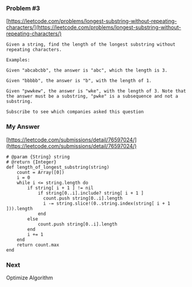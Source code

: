 ### Problem #3
[https://leetcode.com/problems/longest-substring-without-repeating-characters/](https://leetcode.com/problems/longest-substring-without-repeating-characters/)

```
Given a string, find the length of the longest substring without repeating characters.

Examples:

Given "abcabcbb", the answer is "abc", which the length is 3.

Given "bbbbb", the answer is "b", with the length of 1.

Given "pwwkew", the answer is "wke", with the length of 3. Note that the answer must be a substring, "pwke" is a subsequence and not a substring.

Subscribe to see which companies asked this question
```
### My Answer
[https://leetcode.com/submissions/detail/76597024/](https://leetcode.com/submissions/detail/76597024/)

```
# @param {String} string
# @return {Integer}
def length_of_longest_substring(string)
    count = Array([0])
    i = 0
    while i <= string.length do
        if string[ i + 1 ] != nil
            if string[0..i].include? string[ i + 1 ]
              count.push string[0..i].length
              i -= string.slice!(0..string.index(string[ i + 1 ])).length
            end
        else
            count.push string[0..i].length
        end
        i += 1
    end
    return count.max
end
```

### Next

Optimize Algorithm
